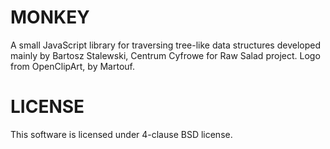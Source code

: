 MONKEY
======
A small JavaScript library for traversing tree-like data structures developed mainly by Bartosz Stalewski, Centrum Cyfrowe for Raw Salad project. Logo from OpenClipArt, by Martouf.

LICENSE
=======
This software is licensed under 4-clause BSD license.

